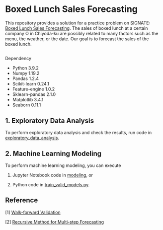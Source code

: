 # Boxed Lunch Sales Forecasting

This repository provides a solution for a practice problem on SIGNATE:  [Boxed Lunch Sales Forecasting](https://signate.jp/competitions/24
). The sales of boxed lunch at a certain company O in Chiyoda-ku are possibly related to many factors such as the menu, the weather, or the date. Our goal is to forecast the sales of the boxed lunch.

##
 Dependency

- Python 3.9.2
- Numpy 1.19.2
- Pandas 1.2.4
- Scikit-learn 0.24.1
- Feature-engine 1.0.2
- Sklearn-pandas 2.1.0
- Matplotlib 3.4.1
- Seaborn 0.11.1

## 1. Exploratory Data Analysis

To perform exploratory data analysis and check the results, run code in [exploratory_data_analysis](notebook/exploratory_data_analysis.ipynb).

## 2. Machine Learning Modeling

To perform machine learning modeling, you can execute  

1. Jupyter Notebook code in [modeling](notebook/modeling.ipynb), or

2. Python code in [train_valid_models.py](train_valid_models.py).

## Reference

[1] [Walk-forward Validation](https://machinelearningmastery.com/backtest-machine-learning-models-time-series-forecasting)

[2] [Recursive Method for Multi-step Forecasting](https://machinelearningmastery.com/multi-step-time-series-forecasting/)



